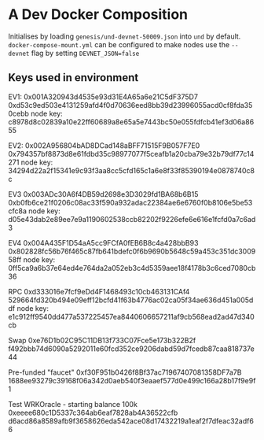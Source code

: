 # A Dev Docker Composition

Initialises by loading `genesis/und-devnet-50009.json` into `und` by 
default. `docker-compose-mount.yml` can be configured to make nodes use the 
`--devnet` flag by setting `DEVNET_JSON=false`

## Keys used in environment

EV1:
0x001A320943d4535e93d31E4A65a6e21C5dF375D7
0xd53c9ed503e4131259afd4f0d70636eed8bb39d23996055acd0cf8fda350cebb
node key: c8978d8c02839a10e22ff60689a8e65a5e7443bc50e055fdfcb41ef3d06a8655

EV2:
0x002A956804bAD8DCad148aBFF71515F9B057F7E0
0x794357bf8873d8e61fdbd35c98977077f5ceafb1a20cba79e32b79df77c14271
node key: 34294d22a2f15341e9c93f3aa8cc5cfd165c1a6e8f33f85390194e0878740c8c

EV3
0x003ADc30A6f4DB59d2698e3D3029fd1BA68b6B15
0xb0fb6ce21f0206c08ac33f590a932adac22384ae6e6760f0b8106e5be53cfc8a
node key: d05e43dab2e89ee7e9a1190602538ccb82202f9226efe6e616e1fcfd0a7c6ad3

EV4
0x004A435F1D54aA5cc9FCfA0fEB6B8c4a428bbB93
0x802828fc56b76f465c87fb641bdefc0f6b9690b5648c59a453c351dc300958ff
node key: 0ff5ca9a6b37e64ed4e764da2a052eb3c4d5359aee18f4178b3c6ced7080cb36

RPC
0xd333016e7fcf9eDd4F1468493c10cb463131CAf4
529664fd320b494e09eff12bcfd41f63b4776ac02ca05f34ae636d451a005ddf
node key: e1c912ff9540dd477a537225457ea8440606657211af9cb568ead2ad47d340cb

Swap
0xe76D1b02C95C11DB13f733C07Fce5e173b322B2f
f492bbb74d6090a5292011e60fcd352ce9206dabd59d7fcedb87caa818737e44

Pre-funded "faucet"
0xf30F951b0426f8Bf37ac71967407081358DF7a7B
1688ee93279c39168f06a342d0aeb540f3eaaef577d0e499c166a28b17f9e9f1

Test WRKOracle - starting balance 100k
0xeeee680c1D5337c364ab6eaf7828ab4A36522cfb
d6acd86a8589afb9f3658626eda542ace08d17432219a1eaf2f7dfeac32adf66
